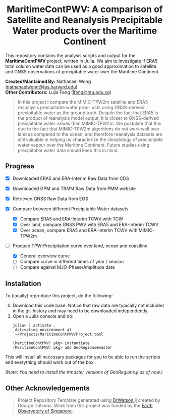 # **<div align="center">MaritimeContPWV: A comparison of Satellite and Reanalysis Precipitable Water products over the Maritime Continent</div>**

This repository contains the analysis scripts and output for the **MaritimeContPWV** project, written in Julia.  We aim to investigate if ERA5 total column water data can be used as a good approximation to satellite and GNSS observations of precipitable water over the Maritime Continent.

**Created/Mantained By:** Nathanael Wong (nathanaelwong@fas.harvard.edu)\
**Other Contributors:** Lujia Feng (lfeng@ntu.edu.sg)

> In this project I compare the MIMIC-TPW2m satellite and ERA5 reanalysis precipitable water prod- ucts using GNSS-derived precipitable water as the ground truth. Despite the fact that ERA5 is the product of reanalysis model output, it is closer to GNSS-derived precipitable water values than MIMIC-TPW2m. We postulate that this due to the fact that MIMIC-TPW2m algorithms do not work well over land as compared to the ocean, and therefore reanalysis datasets are still valuable in helping us characterize the climatology of precipitable water vapour over the Maritime Continent. Future studies using precipitable water data should keep this in mind.

## Progress

* [x] Downloaded ERA5 and ERA-Interim Raw Data from CDS
* [x] Downloaded GPM and TRMM Raw Data from PMM website
* [x] Retrieved GNSS Raw Data from EOS

* [x] Compare between different Precipitable Water datasets
  - [x] Compare ERA5 and ERA-Interim TCWV with TCW
  - [x] Over land, compare GNSS PWV with ERA5 and ERA-Interim TCWV
  - [x] Over ocean, compare ERA5 and ERA-Interim TCWV with MIMIC-TPW2m
  
* [ ] Produce TPW-Precipitation curve over land, ocean and coastline
  - [x] General overview curve
  - [ ] Compare curve in different times of year / season
  - [ ] Compare against MJO-Phase/Amplitude data

## Installation

To (locally) reproduce this project, do the following:

0. Download this code base. Notice that raw data are typically not included in the
   git-history and may need to be downloaded independently.
1. Open a Julia console and do:
   ```
   julia> ] activate .
    Activating environment at `~/Projects/MaritimeContPWV/Project.toml`

   (MaritimeContPWV) pkg> instantiate
   (MaritimeContPWV) pkg> add GeoRegions#master
   ```

This will install all necessary packages for you to be able to run the scripts and
everything should work out of the box.

*(Note: You need to install the #master versions of GeoRegions.jl as of now.)*

## **Other Acknowledgements**
> Project Repository Template generated using [DrWatson.jl](https://github.com/JuliaDynamics/DrWatson.jl) created by George Datseris.
> Work from this project was funded by the [Earth Observatory of Singapore](https://earthobservatory.sg/).
